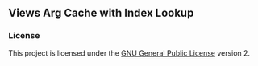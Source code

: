 ## Views Arg Cache with Index Lookup

### License

This project is licensed under the [GNU General Public License](./LICENSE.md) version 2.
